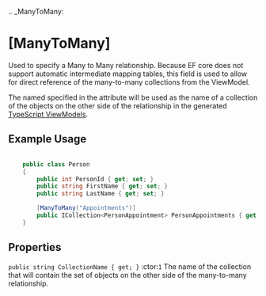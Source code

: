 
.. _ManyToMany:

[ManyToMany]
============

Used to specify a Many to Many relationship. Because EF core does not
support automatic intermediate mapping tables, this field is used to
allow for direct reference of the many-to-many collections from the
ViewModel.

The named specified in the attribute will be used as the name of a collection of the objects on the other side of the relationship in the generated [TypeScript ViewModels](/stacks/disambiguation/view-model.md). 

Example Usage
-------------

``` c#

    public class Person
    {
        public int PersonId { get; set; }
        public string FirstName { get; set; }
        public string LastName { get; set; }

        [ManyToMany("Appointments")]
        public ICollection<PersonAppointment> PersonAppointments { get; set; }
    }


```

Properties
----------

`public string CollectionName { get; }` :ctor:`1`
    The name of the collection that will contain the set of objects on the other side of the many-to-many relationship.